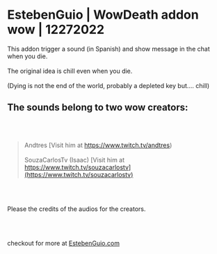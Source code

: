 # EstebenGuio | WowDeath addon wow | 12272022

This addon trigger a sound (in Spanish) and show message in the chat when you die.
<br><br>
The original idea is chill even when you die.
<br><br>
(Dying is not the end of the world, probably a depleted key but.... chill)

 

## The sounds belong to two wow creators: 
<br><br>


> Andtres [Visit him at https://www.twitch.tv/andtres)
><br><br>
> SouzaCarlosTv (Isaac) [Visit him at https://www.twitch.tv/souzacarlostv](https://www.twitch.tv/souzacarlostv)


 <br><br>

Please the credits of the audios for the creators.

<br><br>

checkout for more at [EstebenGuio.com](estebenguio.com)
